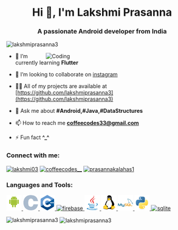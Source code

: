 <h1 align="center">Hi 👋, I'm Lakshmi Prasanna</h1>
<h3 align="center">A passionate Android developer from India</h3>

<p align="left"> <img src="https://komarev.com/ghpvc/?username=lakshmiprasanna3&label=Profile%20views&color=0e75b6&style=flat" alt="lakshmiprasanna3" /> </p>


<img align="right" alt="Coding" width="400" src="https://user-images.githubusercontent.com/45752419/110270341-9d6adb00-7feb-11eb-80a0-1d90cf85a610.png">

- 🌱 I’m currently learning **Flutter**

- 👯 I’m looking to collaborate on [instagram](https://www.instagram.com/coffeecodes__/)

- 👨‍💻 All of my projects are available at [https://github.com/lakshmiprasanna3](https://github.com/lakshmiprasanna3)

- 💬 Ask me about **#Android,#Java,#DataStructures**

- 📫 How to reach me **coffeecodes33@gmail.com**

- ⚡ Fun fact **^_^**

<h3 align="left">Connect with me:</h3>
<p align="left">
<a href="https://linkedin.com/in/lakshmi03" target="blank"><img align="center" src="https://cdn.jsdelivr.net/npm/simple-icons@3.0.1/icons/linkedin.svg" alt="lakshmi03" height="30" width="40" /></a>
<a href="https://instagram.com/coffeecodes__" target="blank"><img align="center" src="https://cdn.jsdelivr.net/npm/simple-icons@3.0.1/icons/instagram.svg" alt="coffeecodes__" height="30" width="40" /></a>
<a href="https://www.hackerrank.com/prasannakalahas1" target="blank"><img align="center" src="https://cdn.jsdelivr.net/npm/simple-icons@3.0.1/icons/hackerrank.svg" alt="prasannakalahas1" height="30" width="40" /></a>
</p>

<h3 align="left">Languages and Tools:</h3>
<p align="left"> <a href="https://developer.android.com" target="_blank"> <img src="https://raw.githubusercontent.com/devicons/devicon/master/icons/android/android-original-wordmark.svg" alt="android" width="40" height="40"/> </a> <a href="https://www.cprogramming.com/" target="_blank"> <img src="https://raw.githubusercontent.com/devicons/devicon/master/icons/c/c-original.svg" alt="c" width="40" height="40"/> </a> <a href="https://www.w3schools.com/cpp/" target="_blank"> <img src="https://raw.githubusercontent.com/devicons/devicon/master/icons/cplusplus/cplusplus-original.svg" alt="cplusplus" width="40" height="40"/> </a> <a href="https://firebase.google.com/" target="_blank"> <img src="https://www.vectorlogo.zone/logos/firebase/firebase-icon.svg" alt="firebase" width="40" height="40"/> </a> <a href="https://www.java.com" target="_blank"> <img src="https://raw.githubusercontent.com/devicons/devicon/master/icons/java/java-original.svg" alt="java" width="40" height="40"/> </a> <a href="https://www.linux.org/" target="_blank"> <img src="https://raw.githubusercontent.com/devicons/devicon/master/icons/linux/linux-original.svg" alt="linux" width="40" height="40"/> </a> <a href="https://www.mysql.com/" target="_blank"> <img src="https://raw.githubusercontent.com/devicons/devicon/master/icons/mysql/mysql-original-wordmark.svg" alt="mysql" width="40" height="40"/> </a> <a href="https://www.python.org" target="_blank"> <img src="https://raw.githubusercontent.com/devicons/devicon/master/icons/python/python-original.svg" alt="python" width="40" height="40"/> </a> <a href="https://www.sqlite.org/" target="_blank"> <img src="https://www.vectorlogo.zone/logos/sqlite/sqlite-icon.svg" alt="sqlite" width="40" height="40"/> </a> </p>

<p><img align="left" src="https://github-readme-stats.vercel.app/api/top-langs?username=lakshmiprasanna3&show_icons=true&locale=en&layout=compact" alt="lakshmiprasanna3" /></p>

<p>&nbsp;<img align="center" src="https://github-readme-stats.vercel.app/api?username=lakshmiprasanna3&show_icons=true&locale=en" alt="lakshmiprasanna3" /></p>
